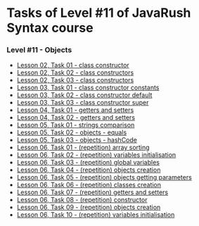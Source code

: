 # <a name="start"></a> Tasks of Level #11 of JavaRush Syntax course

### Level #11 - **Objects**

- [Lesson 02, Task 01 - class constructor][02_01]
- [Lesson 02, Task 02 - class constructors][02_02]
- [Lesson 02, Task 03 - class constructors][02_03]
- [Lesson 03, Task 01 - class constructor constants][03_01]
- [Lesson 03, Task 02 - class constructor default][03_02]
- [Lesson 03, Task 03 - class constructor super][03_03]
- [Lesson 04, Task 01 - getters and setters][04_01]
- [Lesson 04, Task 02 - getters and setters][04_02]
- [Lesson 05, Task 01 - strings comparison][05_01]
- [Lesson 05, Task 02 - objects - equals][05_02]
- [Lesson 05, Task 03 - objects - hashCode][05_03]
- [Lesson 06, Task 01 - (repetition) array sorting][06_01]
- [Lesson 06, Task 02 - (repetition) variables initialisation][06_02]
- [Lesson 06, Task 03 - (repetition) global variables][06_03]
- [Lesson 06, Task 04 - (repetition) objects creation][06_04]
- [Lesson 06, Task 05 - (repetition) objects getting parameters][06_05]
- [Lesson 06, Task 06 - (repetition) classes creation][06_06]
- [Lesson 06, Task 07 - (repetition) getters and setters][06_07]
- [Lesson 06, Task 08 - (repetition) constructor][06_08]
- [Lesson 06, Task 09 - (repetition) objects creation][06_09]
- [Lesson 06, Task 10 - (repetition) variables initialisation][06_10]

[02_01]: https://github.com/mentor-dev/Java-Learning/tree/main/JavaRush_1/11_Objects/02_01__class_constructor
[02_02]: https://github.com/mentor-dev/Java-Learning/tree/main/JavaRush_1/11_Objects/02_02__class_constructors
[02_03]: https://github.com/mentor-dev/Java-Learning/tree/main/JavaRush_1/11_Objects/02_03__class_constructors
[03_01]: https://github.com/mentor-dev/Java-Learning/tree/main/JavaRush_1/11_Objects/03_01__class_constructor_constants
[03_02]: https://github.com/mentor-dev/Java-Learning/tree/main/JavaRush_1/11_Objects/03_02__class_constructor_default
[03_03]: https://github.com/mentor-dev/Java-Learning/tree/main/JavaRush_1/11_Objects/03_03__class_constructor_super
[04_01]: https://github.com/mentor-dev/Java-Learning/tree/main/JavaRush_1/11_Objects/04_01__getters_and_setters
[04_02]: https://github.com/mentor-dev/Java-Learning/tree/main/JavaRush_1/11_Objects/04_02__getters_and_setters
[05_01]: https://github.com/mentor-dev/Java-Learning/tree/main/JavaRush_1/11_Objects/05_01__strings_comparison
[05_02]: https://github.com/mentor-dev/Java-Learning/tree/main/JavaRush_1/11_Objects/05_02__objects_equals
[05_03]: https://github.com/mentor-dev/Java-Learning/tree/main/JavaRush_1/11_Objects/05_03__objects_hashCode
[06_01]: https://github.com/mentor-dev/Java-Learning/tree/main/JavaRush_1/11_Objects/06_01__repetition_array_sorting
[06_02]: https://github.com/mentor-dev/Java-Learning/tree/main/JavaRush_1/11_Objects/06_02__repetition_variables_initialisation
[06_03]: https://github.com/mentor-dev/Java-Learning/tree/main/JavaRush_1/11_Objects/06_03__repetition_global_variables
[06_04]: https://github.com/mentor-dev/Java-Learning/tree/main/JavaRush_1/11_Objects/06_04__repetition_objects_creation
[06_05]: https://github.com/mentor-dev/Java-Learning/tree/main/JavaRush_1/11_Objects/06_05__repetition_objects_getting_parameters
[06_06]: https://github.com/mentor-dev/Java-Learning/tree/main/JavaRush_1/11_Objects/06_06__repetition_classes_creation
[06_07]: https://github.com/mentor-dev/Java-Learning/tree/main/JavaRush_1/11_Objects/06_07__repetition_getters_and_setters
[06_08]: https://github.com/mentor-dev/Java-Learning/tree/main/JavaRush_1/11_Objects/06_08__repetition_constructor
[06_09]: https://github.com/mentor-dev/Java-Learning/tree/main/JavaRush_1/11_Objects/06_09__repetition_objects_creation
[06_10]: https://github.com/mentor-dev/Java-Learning/tree/main/JavaRush_1/11_Objects/06_10__repetition_variables_initialisation
